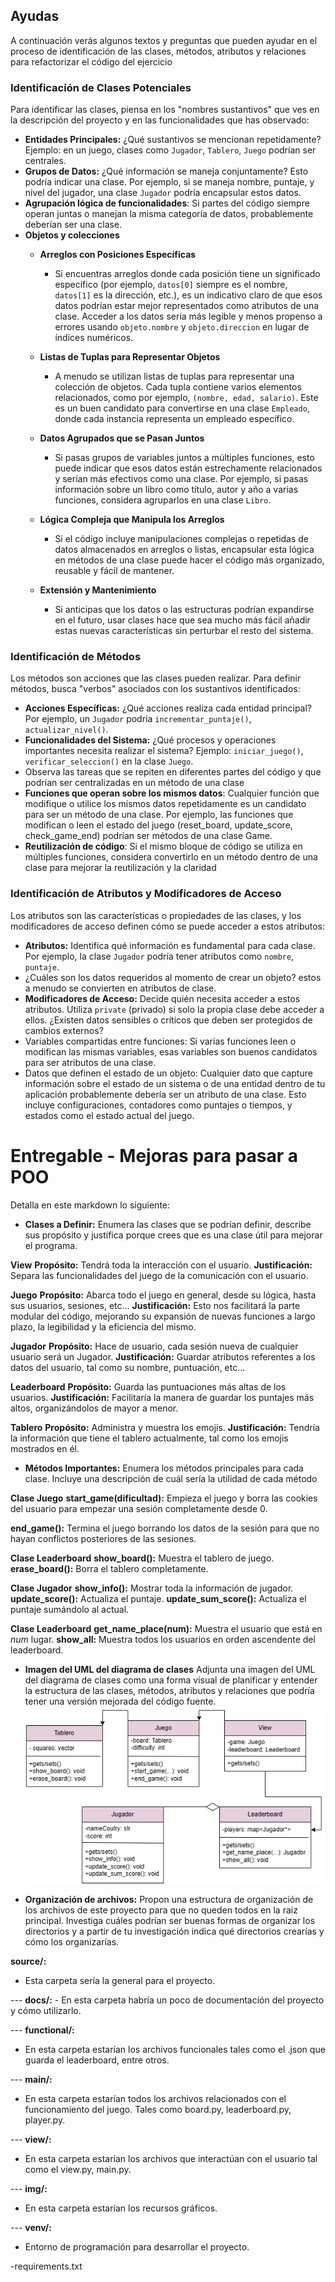 
## Ayudas
A continuación verás algunos textos y preguntas que pueden ayudar en el proceso de identificación de las clases, métodos, atributos y relaciones para 
refactorizar el código del ejercicio

### Identificación de Clases Potenciales
Para identificar las clases, piensa en los "nombres sustantivos" que ves en la descripción del proyecto y en las funcionalidades que has observado:
- **Entidades Principales:** ¿Qué sustantivos se mencionan repetidamente? Ejemplo: en un juego, clases como `Jugador`, `Tablero`, `Juego` podrían ser centrales.
- **Grupos de Datos:** ¿Qué información se maneja conjuntamente? Esto podría indicar una clase. Por ejemplo, si se maneja nombre, puntaje, y nivel del jugador, una clase `Jugador` podría encapsular estos datos.
- **Agrupación lógica de funcionalidades**: Si partes del código siempre operan juntas o manejan la misma categoría de datos, probablemente deberían ser una clase. 
 - **Objetos y colecciones**
   - **Arreglos con Posiciones Específicas**
     - Si encuentras arreglos donde cada posición tiene un significado específico (por ejemplo, `datos[0]` siempre es el nombre, `datos[1]` es la dirección, etc.), es un indicativo claro de que esos datos podrían estar mejor representados como atributos de una clase. Acceder a los datos sería más legible y menos propenso a errores usando `objeto.nombre` y `objeto.direccion` en lugar de índices numéricos.

   - **Listas de Tuplas para Representar Objetos**
     - A menudo se utilizan listas de tuplas para representar una colección de objetos. Cada tupla contiene varios elementos relacionados, como por ejemplo, `(nombre, edad, salario)`. Este es un buen candidato para convertirse en una clase `Empleado`, donde cada instancia representa un empleado específico.

   - **Datos Agrupados que se Pasan Juntos**
     - Si pasas grupos de variables juntos a múltiples funciones, esto puede indicar que esos datos están estrechamente relacionados y serían más efectivos como una clase. Por ejemplo, si pasas información sobre un libro como título, autor y año a varias funciones, considera agruparlos en una clase `Libro`.
  
   - **Lógica Compleja que Manipula los Arreglos**
     - Si el código incluye manipulaciones complejas o repetidas de datos almacenados en arreglos o listas, encapsular esta lógica en métodos de una clase puede hacer el código más organizado, reusable y fácil de mantener.
   - **Extensión y Mantenimiento**
     - Si anticipas que los datos o las estructuras podrían expandirse en el futuro, usar clases hace que sea mucho más fácil añadir estas nuevas características sin perturbar el resto del sistema.

### Identificación de Métodos
Los métodos son acciones que las clases pueden realizar. Para definir métodos, busca "verbos" asociados con los sustantivos identificados:
- **Acciones Específicas:** ¿Qué acciones realiza cada entidad principal? Por ejemplo, un `Jugador` podría `incrementar_puntaje()`, `actualizar_nivel()`.
- **Funcionalidades del Sistema:** ¿Qué procesos y operaciones importantes necesita realizar el sistema? Ejemplo: `iniciar_juego()`, `verificar_seleccion()` en la clase `Juego`.
- Observa las tareas que se repiten en diferentes partes del código y que podrían ser centralizadas en un método de una clase
- **Funciones que operan sobre los mismos datos**: Cualquier función que modifique o utilice los mismos datos repetidamente es un candidato para ser un método de una clase. Por ejemplo, las funciones que modifican o leen el estado del juego (reset_board, update_score, check_game_end) podrían ser métodos de una clase Game.
- **Reutilización de código**: Si el mismo bloque de código se utiliza en múltiples funciones, considera convertirlo en un método dentro de una clase para mejorar la reutilización y la claridad

### Identificación de Atributos y Modificadores de Acceso
Los atributos son las características o propiedades de las clases, y los modificadores de acceso definen cómo se puede acceder a estos atributos:
- **Atributos:** Identifica qué información es fundamental para cada clase. Por ejemplo, la clase `Jugador` podría tener atributos como `nombre`, `puntaje`. 
- ¿Cuáles son los datos requeridos al momento de crear un objeto? estos a menudo se convierten en atributos de clase.
- **Modificadores de Acceso:** Decide quién necesita acceder a estos atributos. Utiliza `private` (privado) si solo la propia clase debe acceder a ellos. ¿Existen datos sensibles o críticos que deben ser protegidos de cambios externos?
- Variables compartidas entre funciones: Si varias funciones leen o modifican las mismas variables, esas variables son buenos candidatos para ser atributos de una clase. 
- Datos que definen el estado de un objeto: Cualquier dato que capture información sobre el estado de un sistema o de una entidad dentro de tu aplicación probablemente debería ser un atributo de una clase. Esto incluye configuraciones, contadores como puntajes o tiempos, y estados como el estado actual del juego.

#  Entregable - Mejoras para pasar a POO
Detalla en este markdown lo siguiente: 
- **Clases a Definir:** Enumera las clases que se podrían definir, describe sus propósito y justifica porque crees que es una clase útil para mejorar el programa.

**View**
**Propósito:** Tendrá toda la interacción con el usuario.
**Justificación:** Separa las funcionalidades del juego de la comunicación con el usuario.

**Juego**
**Propósito:** Abarca todo el juego en general, desde su lógica, hasta sus usuarios, sesiones, etc...
**Justificación:** Esto nos facilitará la parte modular del código, mejorando su expansión de nuevas funciones a largo plazo, la legibilidad y la eficiencia del mismo.

**Jugador**
**Propósito:** Hace de usuario, cada sesión nueva de cualquier usuario será un Jugador.
**Justificación:** Guardar atributos referentes a los datos del usuario, tal como su nombre, puntuación, etc...

**Leaderboard**
**Propósito:** Guarda las puntuaciones más altas de los usuarios.
**Justificación:** Facilitaría la manera de guardar los puntajes más altos, organizándolos de mayor a menor.

**Tablero**
**Propósito:** Administra y muestra los emojis.
**Justificación:** Tendría la información que tiene el tablero actualmente, tal como los emojis mostrados en él.


- **Métodos Importantes:** Enumera los métodos principales para cada clase. Incluye una descripción de cuál sería la utilidad de cada método

**Clase Juego**
**start_game(dificultad):** Empieza el juego y borra las cookies del usuario para empezar una sesión completamente desde 0.

**end_game():** Termina el juego borrando los datos de la sesión para que no hayan conflictos posteriores de las sesiones.

**Clase Leaderboard**
**show_board():** Muestra el tablero de juego.
**erase_board():** Borra el tablero completamente.

**Clase Jugador**
**show_info():** Mostrar toda la información de jugador.
**update_score():** Actualiza el puntaje.
**update_sum_score():** Actualiza el puntaje sumándolo al actual.

**Clase Leaderboard**
**get_name_place(num):** Muestra el usuario que está en _num_ lugar.
**show_all:** Muestra todos los usuarios en orden ascendente del leaderboard.

- **Imagen del UML del diagrama de clases**  Adjunta una imagen del UML del diagrama de clases como una forma visual de planificar y entender la estructura de las clases, métodos, atributos y relaciones que podría tener una versión mejorada del código fuente.
![img_19](img/img_19.png)


- **Organización de archivos:** Propon una estructura de organización de los archivos de este proyecto para que no queden todos en la raiz principal. Investiga cuáles podrían ser buenas formas de organizar los directorios y a partir de tu investigación indica qué directorios crearías y cómo los organizarías. 

**source/:**
  - Esta carpeta sería la general para el proyecto.

  --- **docs/:**
    - En esta carpeta habría un poco de documentación del proyecto y cómo utilizarlo.
  
  --- **functional/:**
  - En esta carpeta estarían los archivos funcionales tales como el .json que guarda el leaderboard, entre otros.

  --- **main/:**
  - En esta carpeta estarían todos los archivos relacionados con el funcionamiento del juego. Tales como board.py, leaderboard.py, player.py.

  --- **view/:**
  - En esta carpeta estarían los archivos que interactúan con el usuario tal como el view.py, main.py.

  --- **img/:**
  - En esta carpeta estarían los recursos gráficos.

  --- **venv/:**
  - Entorno de programación para desarrollar el proyecto.

-requirements.txt
